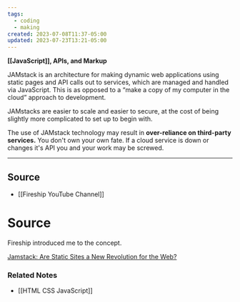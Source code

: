 ```yaml
---
tags:
  - coding
  - making
created: 2023-07-08T11:37-05:00
updated: 2023-07-23T13:21-05:00
---
```

**[[JavaScript]], APIs, and Markup**

JAMstack is an architecture for making dynamic web applications using static pages and API calls out to services, which are managed and handled via JavaScript. This is as opposed to a “make a copy of my computer in the cloud” approach to development.

JAMstacks are easier to scale and easier to secure, at the cost of being slightly more complicated to set up to begin with. 

The use of JAMstack technology may result in **over-reliance on third-party services.** You don't own your own fate. If a cloud service is down or changes it's API you and your work may be screwed. 

---

## Source
- [[Fireship YouTube Channel]]

# Source

Fireship introduced me to the concept.

[Jamstack: Are Static Sites a New Revolution for the Web?](https://www.codemotion.com/magazine/frontend/web-developer/jamstack-are-static-sites-a-new-revolution-for-the-web/)

### Related Notes
- [[HTML CSS JavaScript]]